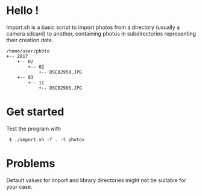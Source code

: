 # Hello !

Import.sh is a basic script to import photos from a directory (usually
a camera sdcard) to another, containing photos in subdirectories
representing their creation date.

    /home/user/photo
    +-- 2017
        +-- 02
            +-- 02
                +-- DSC02959.JPG
        +-- 03
            +-- 11
                +-- DSC02986.JPG

# Get started

Test the program with

     $ ./import.sh -f . -t photos

# Problems

Default values for import and library directories might not be
suitable for your case.